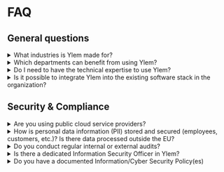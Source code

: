 # FAQ

## General questions

<details>

<summary>What industries is Ylem made for?</summary>

Any organization where data changes frequently and needs to be distributed across the organization as fast as possible in any ops-heavy or regulated industry can benefit from using Ylem. Meaning it is FinTech, Logistics, HealthTech, EnsuranceTech, E-commerce, Quick-commerce, Security, Compliance, Production industries, and Media. But not only.

</details>

<details>

<summary>Which departments can benefit from using Ylem?</summary>

Key users of Ylem are typically Data engineers. However, depending on how your organization is structured it can also be DevOps or Software Engineering.&#x20;

At the same time, key beneficiary owners who will get significant value from Ylem being introduced into your data stack are Operations, Engineering, Data, Product, Revenue, Sales, and Customer success. So, any department that wants to make decision-making processes more data-driven.&#x20;

</details>

<details>

<summary>Do I need to have the technical expertise to use Ylem?</summary>

Not at all. Using Ylem doesn't require any programming or deployment skills. However, in some cases, you might still want to program in Python in the pipelines to make its functionality more extendable.

</details>

<details>

<summary>Is it possible to integrate Ylem into the existing software stack in the organization?</summary>

Yes, Ylem is designed to fit the existing data stack without a need to replace anything. Typically organizations who start looking for software like Ylem already have at least a data warehouse, a BI platform, and a couple of data sources which they want to stream data from.

</details>

## Security & Compliance

<details>

<summary>Are you using public cloud service providers?</summary>

Yes,  for our cloud version, we use AWS, and the default data center is located in Frankfurt (Germany). However, depending on customers' regulatory requirements we can also provide them separate Ylem instances in other locations.

</details>

<details>

<summary>How is personal data information (PII) stored and secured (employees, customers, etc.)? Is there data processed outside the EU?</summary>

By default, all data is stored in the EU in the AWS data center in Frankfurt (Germany). That's where the personal information of customers is also stored. Unless it is a separate Ylem's instance located in a custom location required by a customer.

</details>

<details>

<summary>Do you conduct regular internal or external audits?</summary>

A basic audit is done by the engineering team for every new deployment of the new code or infrastructure, and then a more extended one is done once per quarter. Once per year, we conduct an external audit with one of the independent external firms.

</details>

<details>

<summary>Is there a dedicated Information Security Officer in Ylem?</summary>

We don't have a dedicated one, but this responsibility is taken care of by our CEO Artem Demchenkov, who has solid Information Security experience, including 8 years of being responsible for it in the FinTech industry (Funding Circle Germany, Billie) as Head of Engineering and CTO. Billie is regulated by a German regulator BAFIN and Artem has been taking care of the CIRO responsibilities there for 4.5 years.&#x20;

On top of that, he is also deeply familiar with PCI DSS, since he as a consultant helped a B2B cryptocurrency company Mercuryo to get a PCI license and prepare their infrastructure and documentation for quarterly audits.

</details>

<details>

<summary>Do you have a documented Information/Cyber Security Policy(es)</summary>

Yes, we do have policies containing in particular areas of organization of information security; human resources security; asset management; access control; cryptography; physical and environmental security; operations security; communications security; system acquisition, development, and maintenance; supplier relationships; information security incident management, information security continuity management; compliance; personal data protection. This documentation can be provided by a request.

</details>

